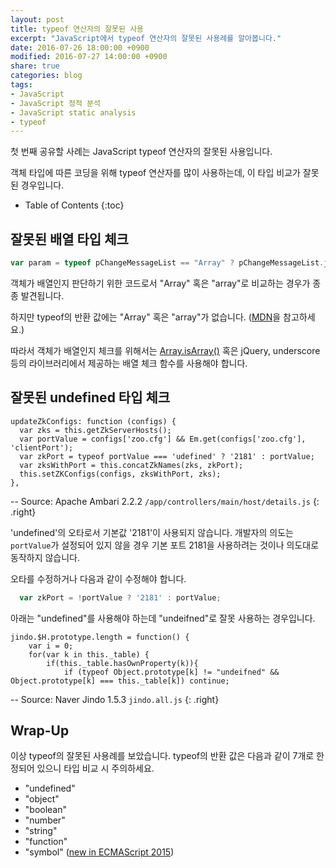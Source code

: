 ```yaml
---
layout: post
title: typeof 연산자의 잘못된 사용
excerpt: "JavaScript에서 typeof 연산자의 잘못된 사용례를 알아봅니다."
date: 2016-07-26 18:00:00 +0900
modified: 2016-07-27 14:00:00 +0900
share: true
categories: blog
tags:
- JavaScript
- JavaScript 정적 분석
- JavaScript static analysis
- typeof
---
```


첫 번째 공유할 사례는 JavaScript typeof 연산자의 잘못된 사용입니다.

객체 타입에 따른 코딩을 위해 typeof 연산자를 많이 사용하는데, 이 타입 비교가 잘못된 경우입니다.

* Table of Contents
{:toc}

## 잘못된 배열 타입 체크

```javascript
var param = typeof pChangeMessageList == "Array" ? pChangeMessageList.join('|') : pChangeMessageList;
```

객체가 배열인지 판단하기 위한 코드로서 "Array" 혹은 "array"로 비교하는 경우가 종종 발견됩니다.

하지만 typeof의 반환 값에는 "Array" 혹은 "array"가 없습니다. ([MDN](https://developer.mozilla.org/en-US/docs/Web/JavaScript/Reference/Operators/typeof)을 참고하세요.)

따라서 객체가 배열인지 체크를 위해서는 [Array.isArray()](https://developer.mozilla.org/ko/docs/Web/JavaScript/Reference/Global_Objects/Array/isArray) 혹은  jQuery, underscore 등의 라이브러리에서 제공하는 배열 체크 함수를 사용해야 합니다.

## 잘못된 undefined 타입 체크

<pre class="line-numbers" data-start="788" data-line="4"><code class="language-javascript">updateZkConfigs: function (configs) {
  var zks = this.getZkServerHosts();
  var portValue = configs['zoo.cfg'] && Em.get(configs['zoo.cfg'], 'clientPort');
  var zkPort = typeof portValue === 'udefined' ? '2181' : portValue;
  var zksWithPort = this.concatZkNames(zks, zkPort);
  this.setZKConfigs(configs, zksWithPort, zks);
},
</code></pre>
-- Source: Apache Ambari 2.2.2 `/app/controllers/main/host/details.js`
{: .right}

'undefined'의 오타로서 기본값 '2181'이 사용되지 않습니다.
개발자의 의도는 `portValue`가 설정되어 있지 않을 경우 기본 포트 2181을 사용하려는 것이나 의도대로 동작하지 않습니다.

오타를 수정하거나 다음과 같이 수정해야 합니다.

```javascript
  var zkPort = !portValue ? '2181' : portValue;
```

아래는 "undefined"를 사용해야 하는데 "undeifned"로 잘못 사용하는 경우입니다.

<pre class="line-numbers" data-start="5291" data-line="5"><code class="language-javascript">jindo.$H.prototype.length = function() {
	var i = 0;
	for(var k in this._table) {
		if(this._table.hasOwnProperty(k)){
			if (typeof Object.prototype[k] != "undeifned" && Object.prototype[k] === this._table[k]) continue;
</code></pre>
-- Source: Naver Jindo 1.5.3 `jindo.all.js`
{: .right}

## Wrap-Up

이상 typeof의 잘못된 사용례를 보았습니다.
typeof의 반환 값은 다음과 같이 7개로 한정되어 있으니 타입 비교 시 주의하세요.

* "undefined"
* "object"
* "boolean"
* "number"
* "string"
* "function"
* "symbol" ([new in ECMAScript 2015](https://hacks.mozilla.org/2015/06/es6-in-depth-symbols/))

<!--
<ul class="post-list">
{% for post in site.categories.blog limit:1 %} 
  <li><article><a href="{{ site.url }}{{ post.url }}">{{ post.title }} <span class="entry-date"><time datetime="{{ post.date | date_to_xmlschema }}">{{ post.date | date: "%B %d, %Y" }}</time></span>{% if post.excerpt %} <span class="excerpt">{{ post.excerpt | remove: '\[ ... \]' | remove: '\( ... \)' | markdownify | strip_html | strip_newlines | escape_once }}</span>{% endif %}</a></article></li>
{% endfor %}
</ul>
-->

